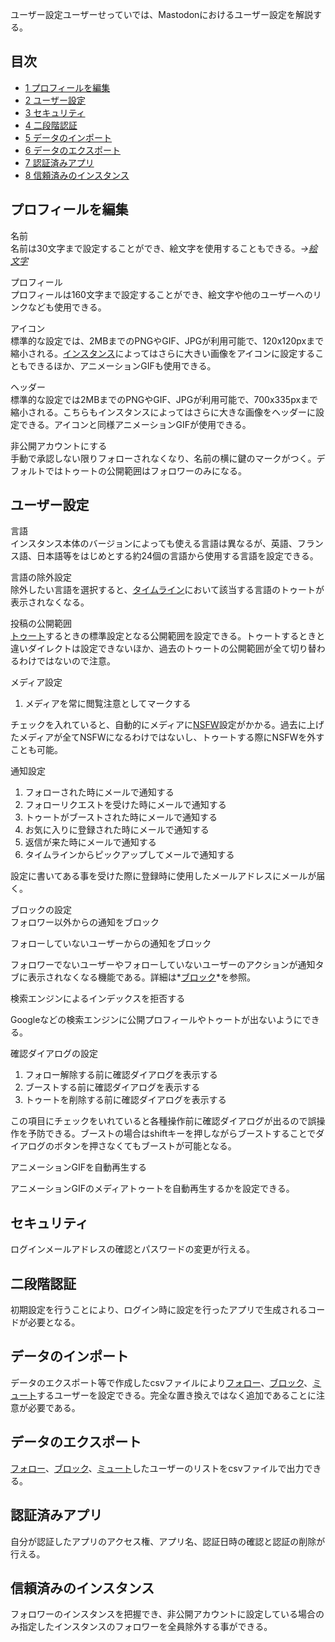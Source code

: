 <div>

ユーザー設定ユーザーせっていでは、Mastodonにおけるユーザー設定を解説する。

  

<div>

<div lang="ja" dir="ltr">

## 目次

</div>

-   [1 プロフィールを編集](#.E3.83.97.E3.83.AD.E3.83.95.E3.82.A3.E3.83.BC.E3.83.AB.E3.82.92.E7.B7.A8.E9.9B.86)
-   [2 ユーザー設定](#.E3.83.A6.E3.83.BC.E3.82.B6.E3.83.BC.E8.A8.AD.E5.AE.9A)
-   [3 セキュリティ](#.E3.82.BB.E3.82.AD.E3.83.A5.E3.83.AA.E3.83.86.E3.82.A3)
-   [4 二段階認証](#.E4.BA.8C.E6.AE.B5.E9.9A.8E.E8.AA.8D.E8.A8.BC)
-   [5 データのインポート](#.E3.83.87.E3.83.BC.E3.82.BF.E3.81.AE.E3.82.A4.E3.83.B3.E3.83.9D.E3.83.BC.E3.83.88)
-   [6 データのエクスポート](#.E3.83.87.E3.83.BC.E3.82.BF.E3.81.AE.E3.82.A8.E3.82.AF.E3.82.B9.E3.83.9D.E3.83.BC.E3.83.88)
-   [7 認証済みアプリ](#.E8.AA.8D.E8.A8.BC.E6.B8.88.E3.81.BF.E3.82.A2.E3.83.97.E3.83.AA)
-   [8 信頼済みのインスタンス](#.E4.BF.A1.E9.A0.BC.E6.B8.88.E3.81.BF.E3.81.AE.E3.82.A4.E3.83.B3.E3.82.B9.E3.82.BF.E3.83.B3.E3.82.B9)

</div>

## プロフィールを編集

名前  
名前は30文字まで設定することができ、絵文字を使用することもできる。*→[絵文字](/%E7%B5%B5%E6%96%87%E5%AD%97 "絵文字")*

プロフィール  
プロフィールは160文字まで設定することができ、絵文字や他のユーザーへのリンクなども使用できる。

アイコン  
標準的な設定では、2MBまでのPNGやGIF、JPGが利用可能で、120x120pxまで縮小される。[インスタンス](/%E3%82%A4%E3%83%B3%E3%82%B9%E3%82%BF%E3%83%B3%E3%82%B9 "インスタンス")によってはさらに大きい画像をアイコンに設定することもできるほか、アニメーションGIFも使用できる。

ヘッダー  
標準的な設定では2MBまでのPNGやGIF、JPGが利用可能で、700x335pxまで縮小される。こちらもインスタンスによってはさらに大きな画像をヘッダーに設定できる。アイコンと同様アニメーションGIFが使用できる。

非公開アカウントにする  
手動で承認しない限りフォローされなくなり、名前の横に鍵のマークがつく。デフォルトではトゥートの公開範囲はフォロワーのみになる。

## ユーザー設定

言語  
インスタンス本体のバージョンによっても使える言語は異なるが、英語、フランス語、日本語等をはじめとする約24個の言語から使用する言語を設定できる。

言語の除外設定  
除外したい言語を選択すると、[タイムライン](/%E3%82%BF%E3%82%A4%E3%83%A0%E3%83%A9%E3%82%A4%E3%83%B3 "タイムライン")において該当する言語のトゥートが表示されなくなる。

投稿の公開範囲  
[トゥート](/%E3%83%88%E3%82%A5%E3%83%BC%E3%83%88 "トゥート")するときの標準設定となる公開範囲を設定できる。トゥートするときと違いダイレクトは設定できないほか、過去のトゥートの公開範囲が全て切り替わるわけではないので注意。

メディア設定

1.  メディアを常に閲覧注意としてマークする

チェックを入れていると、自動的にメディアに[NSFW](/NSFW "NSFW")設定がかかる。過去に上げたメディアが全てNSFWになるわけではないし、トゥートする際にNSFWを外すことも可能。

通知設定

1.  フォローされた時にメールで通知する
2.  フォローリクエストを受けた時にメールで通知する
3.  トゥートがブーストされた時にメールで通知する
4.  お気に入りに登録された時にメールで通知する
5.  返信が来た時にメールで通知する
6.  タイムラインからピックアップしてメールで通知する

設定に書いてある事を受けた際に登録時に使用したメールアドレスにメールが届く。

ブロックの設定  
フォロワー以外からの通知をブロック

フォローしていないユーザーからの通知をブロック

フォロワーでないユーザーやフォローしていないユーザーのアクションが通知タブに表示されなくなる機能である。詳細は*[ブロック](/%E3%83%96%E3%83%AD%E3%83%83%E3%82%AF "ブロック")*を参照。

検索エンジンによるインデックスを拒否する

Googleなどの検索エンジンに公開プロフィールやトゥートが出ないようにできる。

確認ダイアログの設定

1.  フォロー解除する前に確認ダイアログを表示する
2.  ブーストする前に確認ダイアログを表示する
3.  トゥートを削除する前に確認ダイアログを表示する

この項目にチェックをいれていると各種操作前に確認ダイアログが出るので誤操作を予防できる。ブーストの場合はshiftキーを押しながらブーストすることでダイアログのボタンを押さなくてもブーストが可能となる。

アニメーションGIFを自動再生する

アニメーションGIFのメディアトゥートを自動再生するかを設定できる。

## セキュリティ

ログインメールアドレスの確認とパスワードの変更が行える。

## 二段階認証

初期設定を行うことにより、ログイン時に設定を行ったアプリで生成されるコードが必要となる。

## データのインポート

データのエクスポート等で作成したcsvファイルにより[フォロー](/%E3%83%95%E3%82%A9%E3%83%AD%E3%83%BC "フォロー")、[ブロック](/%E3%83%96%E3%83%AD%E3%83%83%E3%82%AF "ブロック")、[ミュート](/%E3%83%9F%E3%83%A5%E3%83%BC%E3%83%88 "ミュート")するユーザーを設定できる。完全な置き換えではなく追加であることに注意が必要である。

## データのエクスポート

[フォロー](/%E3%83%95%E3%82%A9%E3%83%AD%E3%83%BC "フォロー")、[ブロック](/%E3%83%96%E3%83%AD%E3%83%83%E3%82%AF "ブロック")、[ミュート](/%E3%83%9F%E3%83%A5%E3%83%BC%E3%83%88 "ミュート")したユーザーのリストをcsvファイルで出力できる。

## 認証済みアプリ

自分が認証したアプリのアクセス権、アプリ名、認証日時の確認と認証の削除が行える。

## 信頼済みのインスタンス

フォロワーのインスタンスを把握でき、非公開アカウントに設定している場合のみ指定したインスタンスのフォロワーを全員除外する事ができる。

</div>

